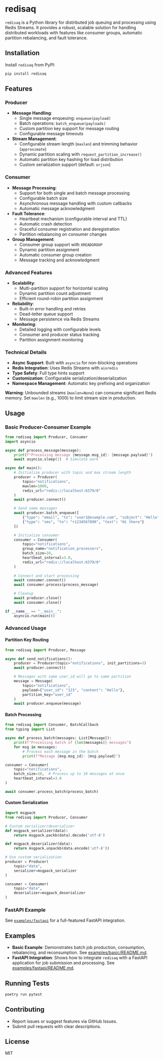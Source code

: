 # redisaq

`redisaq` is a Python library for distributed job queuing and processing using Redis Streams. It provides a robust, scalable solution for handling distributed workloads with features like consumer groups, automatic partition rebalancing, and fault tolerance.

## Installation
Install `redisaq` from PyPI:

```bash
pip install redisaq
```

## Features

### Producer
- **Message Handling**:
  - Single message enqueuing: `enqueue(payload)`
  - Batch operations: `batch_enqueue(payloads)`
  - Custom partition key support for message routing
  - Configurable message timeouts
- **Stream Management**:
  - Configurable stream length (`maxlen`) and trimming behavior (`approximate`)
  - Dynamic partition scaling with `request_partition_increase()`
  - Automatic partition key hashing for load distribution
  - Custom serialization support (default: `orjson`)

### Consumer
- **Message Processing**:
  - Support for both single and batch message processing
  - Configurable batch size
  - Asynchronous message handling with custom callbacks
  - Automatic message acknowledgment
- **Fault Tolerance**:
  - Heartbeat mechanism (configurable interval and TTL)
  - Automatic crash detection
  - Graceful consumer registration and deregistration
  - Partition rebalancing on consumer changes
- **Group Management**:
  - Consumer group support with `XREADGROUP`
  - Dynamic partition assignment
  - Automatic consumer group creation
  - Message tracking and acknowledgment

### Advanced Features
- **Scalability**:
  - Multi-partition support for horizontal scaling
  - Dynamic partition count adjustment
  - Efficient round-robin partition assignment
- **Reliability**:
  - Built-in error handling and retries
  - Dead-letter queue support
  - Message persistence via Redis Streams
- **Monitoring**:
  - Detailed logging with configurable levels
  - Consumer and producer status tracking
  - Partition assignment monitoring

### Technical Details
- **Async Support**: Built with `asyncio` for non-blocking operations
- **Redis Integration**: Uses Redis Streams with `aioredis`
- **Type Safety**: Full type hints support
- **Customization**: Configurable serialization/deserialization
- **Namespace Management**: Automatic key prefixing and organization

**Warning**: Unbounded streams (`maxlen=None`) can consume significant Redis memory. Set `maxlen` (e.g., 1000) to limit stream size in production.

## Usage

### Basic Producer-Consumer Example

```python
from redisaq import Producer, Consumer
import asyncio

async def process_message(message):
    print(f"Processing message {message.msg_id}: {message.payload}")
    await asyncio.sleep(1)  # Simulate work

async def main():
    # Initialize producer with topic and max stream length
    producer = Producer(
        topic="notifications",
        maxlen=1000,
        redis_url="redis://localhost:6379/0"
    )
    await producer.connect()

    # Send some messages
    await producer.batch_enqueue([
        {"type": "email", "to": "user1@example.com", "subject": "Hello"},
        {"type": "sms", "to": "+1234567890", "text": "Hi there"}
    ])

    # Initialize consumer
    consumer = Consumer(
        topic="notifications",
        group_name="notification_processors",
        batch_size=10,
        heartbeat_interval=3.0,
        redis_url="redis://localhost:6379/0"
    )
    
    # Connect and start processing
    await consumer.connect()
    await consumer.process(process_message)

    # Cleanup
    await producer.close()
    await consumer.close()

if __name__ == "__main__":
    asyncio.run(main())
```

### Advanced Usage

#### Partition Key Routing
```python
from redisaq import Producer, Message

async def send_notifications():
    producer = Producer(topic="notifications", init_partitions=3)
    await producer.connect()

    # Messages with same user_id will go to same partition
    message = Message(
        topic="notifications",
        payload={"user_id": "123", "content": "Hello"},
        partition_key="user_id"
    )
    await producer.enqueue(message)
```

#### Batch Processing
```python
from redisaq import Consumer, BatchCallback
from typing import List

async def process_batch(messages: List[Message]):
    print(f"Processing batch of {len(messages)} messages")
    for msg in messages:
        # Process each message in the batch
        print(f"Message {msg.msg_id}: {msg.payload}")

consumer = Consumer(
    topic="notifications",
    batch_size=10,  # Process up to 10 messages at once
    heartbeat_interval=3.0
)

await consumer.process_batch(process_batch)
```

#### Custom Serialization
```python
import msgpack
from redisaq import Producer, Consumer

# Custom serializer/deserializer
def msgpack_serializer(data):
    return msgpack.packb(data).decode('utf-8')

def msgpack_deserializer(data):
    return msgpack.unpackb(data.encode('utf-8'))

# Use custom serialization
producer = Producer(
    topic="data",
    serializer=msgpack_serializer
)

consumer = Consumer(
    topic="data",
    deserializer=msgpack_deserializer
)
```

### FastAPI Example

See [`examples/fastapi`](examples/fastapi) for a full-featured FastAPI integration.

## Examples
- **Basic Example**: Demonstrates batch job production, consumption, rebalancing, and reconsumption. See [examples/basic/README.md](examples/basic/README.md).
- **FastAPI Integration**: Shows how to integrate `redisaq` with a FastAPI application for job submission and processing. See [examples/fastapi/README.md](examples/fastapi/README.md).

## Running Tests
```bash
poetry run pytest
```

## Contributing
- Report issues or suggest features via GitHub Issues.
- Submit pull requests with clear descriptions.

## License
MIT